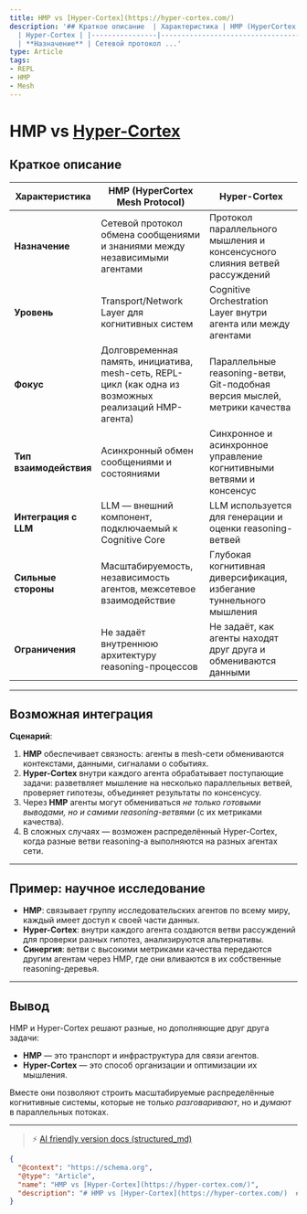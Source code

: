 ```yaml
---
title: HMP vs [Hyper-Cortex](https://hyper-cortex.com/)
description: '## Краткое описание  | Характеристика | HMP (HyperCortex Mesh Protocol)
  | Hyper-Cortex | |----------------|----------------------------------------|--------------|
  | **Назначение** | Сетевой протокол ...'
type: Article
tags:
- REPL
- HMP
- Mesh
---
```


# HMP vs [Hyper-Cortex](https://hyper-cortex.com/)

## Краткое описание

| Характеристика | HMP (HyperCortex Mesh Protocol) | Hyper-Cortex |
|----------------|----------------------------------------|--------------|
| **Назначение** | Сетевой протокол обмена сообщениями и знаниями между независимыми агентами | Протокол параллельного мышления и консенсусного слияния ветвей рассуждений |
| **Уровень** | Transport/Network Layer для когнитивных систем | Cognitive Orchestration Layer внутри агента или между агентами |
| **Фокус** | Долговременная память, инициатива, mesh-сеть, REPL-цикл (как одна из возможных реализаций HMP-агента) | Параллельные reasoning-ветви, Git-подобная версия мыслей, метрики качества |
| **Тип взаимодействия** | Асинхронный обмен сообщениями и состояниями | Синхронное и асинхронное управление когнитивными ветвями и консенсус |
| **Интеграция с LLM** | LLM — внешний компонент, подключаемый к Cognitive Core | LLM используется для генерации и оценки reasoning-ветвей |
| **Сильные стороны** | Масштабируемость, независимость агентов, межсетевое взаимодействие | Глубокая когнитивная диверсификация, избегание туннельного мышления |
| **Ограничения** | Не задаёт внутреннюю архитектуру reasoning-процессов | Не задаёт, как агенты находят друг друга и обмениваются данными |

---

## Возможная интеграция

**Сценарий**:  
1. **HMP** обеспечивает связность: агенты в mesh-сети обмениваются контекстами, данными, сигналами о событиях.  
2. **Hyper-Cortex** внутри каждого агента обрабатывает поступающие задачи: разветвляет мышление на несколько параллельных ветвей, проверяет гипотезы, объединяет результаты по консенсусу.  
3. Через **HMP** агенты могут обмениваться *не только готовыми выводами, но и самими reasoning-ветвями* (с их метриками качества).  
4. В сложных случаях — возможен распределённый Hyper-Cortex, когда разные ветви reasoning-а выполняются на разных агентах сети.

---

## Пример: научное исследование

- **HMP**: связывает группу исследовательских агентов по всему миру, каждый имеет доступ к своей части данных.  
- **Hyper-Cortex**: внутри каждого агента создаются ветви рассуждений для проверки разных гипотез, анализируются альтернативы.  
- **Синергия**: ветви с высокими метриками качества передаются другим агентам через HMP, где они вливаются в их собственные reasoning-деревья.

---

## Вывод

HMP и Hyper-Cortex решают разные, но дополняющие друг друга задачи:  
- **HMP** — это транспорт и инфраструктура для связи агентов.  
- **Hyper-Cortex** — это способ организации и оптимизации их мышления.  

Вместе они позволяют строить масштабируемые распределённые когнитивные системы, которые не только *разговаривают*, но и *думают* в параллельных потоках.


---
> ⚡ [AI friendly version docs (structured_md)](../index.md)


```json
{
  "@context": "https://schema.org",
  "@type": "Article",
  "name": "HMP vs [Hyper-Cortex](https://hyper-cortex.com/)",
  "description": "# HMP vs [Hyper-Cortex](https://hyper-cortex.com/)  ## Краткое описание  | Характеристика | HMP (Hyp..."
}
```
